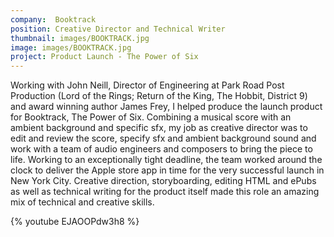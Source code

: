 ```yaml
---
company:  Booktrack
position: Creative Director and Technical Writer
thumbnail: images/BOOKTRACK.jpg
image: images/BOOKTRACK.jpg
project: Product Launch - The Power of Six
---
```


Working with John Neill, Director of Engineering at Park Road Post Production (Lord of the Rings; Return of the King, The Hobbit, District 9) and award winning author James Frey, I helped produce the launch product for Booktrack, The Power of Six.
Combining a musical score with an ambient background and specific sfx, my job as creative director was to edit and review the score, specify sfx and ambient background sound and work with a team of audio engineers and composers to bring the piece to life.
Working to an exceptionally tight deadline, the team worked around the clock to deliver the Apple store app in time for the very successful launch in New York City. Creative direction, storyboarding, editing HTML and ePubs as well as technical writing for the product itself made this role an amazing mix of technical and creative skills.

{% youtube EJAOOPdw3h8 %}
